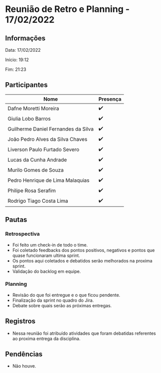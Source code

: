 # Reunião de Retro e Planning - 17/02/2022

## Informações

Data: 17/02/2022

Início: 19:12

Fim: 21:23

## Participantes

| Nome                                | Presença |
| ----------------------------------- | -------- |
| Dafne Moretti Moreira               | ✔️        |
| Giulia Lobo Barros                  | ✔️        |
| Guilherme Daniel Fernandes da Silva | ✔️        |
| João Pedro Alves da Silva Chaves    | ✔️        |
| Liverson Paulo Furtado Severo       | ✔️        |
| Lucas da Cunha Andrade              | ✔️        |
| Murilo Gomes de Souza               | ✔️        |
| Pedro Henrique de Lima Malaquias    | ✔️        |
| Philipe Rosa Serafim                | ✔️        |
| Rodrigo Tiago Costa Lima            | ✔️        |

## Pautas

### Retrospectiva

* Foi feito um check-in de todo o time.
* Foi coletado feedbacks dos pontos positivos, negativos e pontos que quase funcionaram ultima sprint.
* Os pontos aqui coletados e debatidos serão melhorados na proxima sprint.
* Validação do backlog em equipe.

### Planning

* Revisão do que foi entregue e o que ficou pendente.
* Finalização da sprint no quadro do Jira.
* Debate sobre quais serão as próximas entregas.

## Registros

* Nessa reunião foi atribuído atividades que foram debatidas referentes ao proxima entrega da disciplina.

## Pendências

* Não houve.
